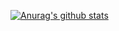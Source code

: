 [![Anurag's github stats](https://github-readme-stats.vercel.app/api?username=mizix&count_private=true)](https://github.com/anuraghazra/github-readme-stats)
